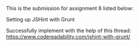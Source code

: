 This is the submission for assignment 8 listed below:

Setting up JSHint with Grunt

Successfully implement with the help of this thread: 
https://www.codereadability.com/jshint-with-grunt/


